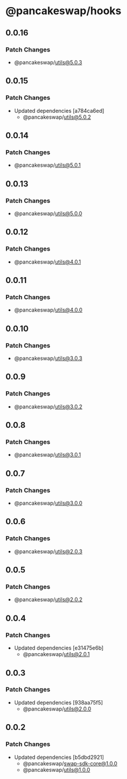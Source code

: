 # @pancakeswap/hooks

## 0.0.16

### Patch Changes

- @pancakeswap/utils@5.0.3

## 0.0.15

### Patch Changes

- Updated dependencies [a784ca6ed]
  - @pancakeswap/utils@5.0.2

## 0.0.14

### Patch Changes

- @pancakeswap/utils@5.0.1

## 0.0.13

### Patch Changes

- @pancakeswap/utils@5.0.0

## 0.0.12

### Patch Changes

- @pancakeswap/utils@4.0.1

## 0.0.11

### Patch Changes

- @pancakeswap/utils@4.0.0

## 0.0.10

### Patch Changes

- @pancakeswap/utils@3.0.3

## 0.0.9

### Patch Changes

- @pancakeswap/utils@3.0.2

## 0.0.8

### Patch Changes

- @pancakeswap/utils@3.0.1

## 0.0.7

### Patch Changes

- @pancakeswap/utils@3.0.0

## 0.0.6

### Patch Changes

- @pancakeswap/utils@2.0.3

## 0.0.5

### Patch Changes

- @pancakeswap/utils@2.0.2

## 0.0.4

### Patch Changes

- Updated dependencies [e31475e6b]
  - @pancakeswap/utils@2.0.1

## 0.0.3

### Patch Changes

- Updated dependencies [938aa75f5]
  - @pancakeswap/utils@2.0.0

## 0.0.2

### Patch Changes

- Updated dependencies [b5dbd2921]
  - @pancakeswap/swap-sdk-core@1.0.0
  - @pancakeswap/utils@1.0.0
